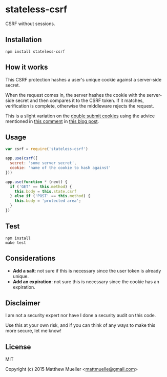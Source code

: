 
# stateless-csrf

  CSRF without sessions.

## Installation

    npm install stateless-csrf

## How it works

  This CSRF protection hashes a user's unique cookie against a server-side secret.

  When the request comes in, the server hashes the cookie with the server-side
  secret and then compares it to the CSRF token. If it matches, verification is complete,
  otherwise the middleware rejects the request.

  This is a slight variation on the [double submit cookies](https://www.owasp.org/index.php/Cross-Site_Request_Forgery_(CSRF)_Prevention_Cheat_Sheet#Double_Submit_Cookies) using the advice
  mentioned in [this comment](http://discourse.codinghorror.com/t/preventing-csrf-and-xsrf-attacks/268/61) in [this blog post](http://blog.codinghorror.com/preventing-csrf-and-xsrf-attacks/).

## Usage

```js
var csrf = require('stateless-csrf')

app.use(csrf({
  secret: 'some server secret',
  cookie: 'name of the cookie to hash against'
}))

app.use(function * (next) {
  if ('GET' == this.method) {
    this.body = this.state.csrf
  } else if ('POST' == this.method) {
    this.body = 'protected area';
  }
})
```

## Test

```
npm install
make test
```

## Considerations

- **Add a salt**: not sure if this is necessary since the user token is already unique.
- **Add an expiration**: not sure this is necessary since the cookie has an expiration.

## Disclaimer

  I am not a security expert nor have I done a security audit on this code.

  Use this at your own risk, and if you can think of any ways to make this more secure, let me know!

## License

MIT

Copyright (c) 2015 Matthew Mueller &lt;mattmuelle@gmail.com&gt;
